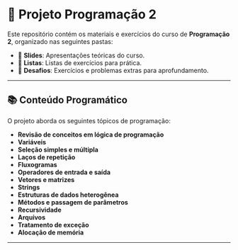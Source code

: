 # 🚀 Projeto Programação 2

Este repositório contém os materiais e exercícios do curso de **Programação 2**, organizado nas seguintes pastas:

- 📄 **Slides**: Apresentações teóricas do curso.
- 📝 **Listas**: Listas de exercícios para prática.
- 🎯 **Desafios**: Exercícios e problemas extras para aprofundamento.

---

## 📚 Conteúdo Programático

O projeto aborda os seguintes tópicos de programação:

-  **Revisão de conceitos em lógica de programação**
-  **Variáveis**
-  **Seleção simples e múltipla**
-  **Laços de repetição**
-  **Fluxogramas**
-  **Operadores de entrada e saída**
-  **Vetores e matrizes**
-  **Strings**
-  **Estruturas de dados heterogênea**
-  **Métodos e passagem de parâmetros**
-  **Recursividade**
-  **Arquivos**
-  **Tratamento de exceção**
-  **Alocação de memória**

---


